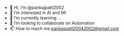 - 👋 Hi, I’m @pankajpatil2002
- 👀 I’m interested in AI and Ml
- 🌱 I’m currently learning ...
- 💞️ I’m looking to collaborate on Automation
- 📫 How to reach me pankajpatil20042002@gmail.com

<!---
pankajpatil2002/pankajpatil2002 is a ✨ special ✨ repository because its `README.md` (this file) appears on your GitHub profile.
You can click the Preview link to take a look at your changes.
--->
